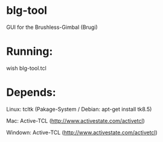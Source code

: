 blg-tool
========

GUI for the Brushless-Gimbal (Brugi)


Running:
========

wish blg-tool.tcl


Depends:
========

Linux: tcltk (Pakage-System / Debian: apt-get install tk8.5)

Mac: Active-TCL (http://www.activestate.com/activetcl)

Windown: Active-TCL (http://www.activestate.com/activetcl)

